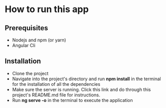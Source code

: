 # How to run this app

## Prerequisites

- Nodejs and npm (or yarn)
- Angular Cli

## Installation

- Clone the project
- Navigate into the project's directory and run **npm install** in the terminal for the installation of all the dependencies
- Make sure the server is running. Click this link and do through this project's README.md file for instructions.
- Run **ng serve -o** in the terminal to execute the application
